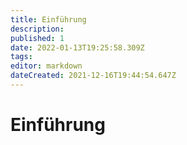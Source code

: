 ```yaml
---
title: Einführung
description: 
published: 1
date: 2022-01-13T19:25:58.309Z
tags: 
editor: markdown
dateCreated: 2021-12-16T19:44:54.647Z
---
```


# Einführung